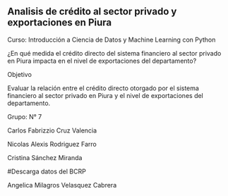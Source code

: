 ## Analisis de crédito al sector privado y exportaciones en Piura

Curso: Introducción a Ciencia de Datos y Machine Learning con Python

¿En qué medida el crédito directo del sistema financiero al sector privado en Piura impacta en el nivel de exportaciones del
departamento?

Objetivo

Evaluar la relación entre el crédito directo otorgado por el sistema financiero al sector privado en Piura y el nivel de exportaciones del departamento.

Grupo: N° 7

Carlos Fabrizzio Cruz Valencia

Nicolas Alexis Rodriguez Farro

Cristina Sánchez Miranda

#Descarga datos del BCRP

Angelica Milagros Velasquez Cabrera


